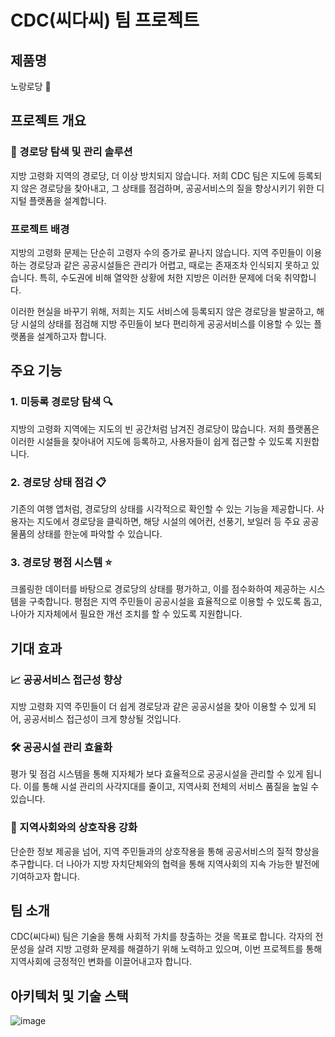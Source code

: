 # CDC(씨다씨) 팀 프로젝트

## 제품명
노랑로당 🌻

## 프로젝트 개요

### 🚀 경로당 탐색 및 관리 솔루션

지방 고령화 지역의 경로당, 더 이상 방치되지 않습니다. 저희 CDC 팀은 지도에 등록되지 않은 경로당을 찾아내고, 그 상태를 점검하며, 공공서비스의 질을 향상시키기 위한 디지털 플랫폼을 설계합니다.

### 프로젝트 배경

지방의 고령화 문제는 단순히 고령자 수의 증가로 끝나지 않습니다. 지역 주민들이 이용하는 경로당과 같은 공공시설들은 관리가 어렵고, 때로는 존재조차 인식되지 못하고 있습니다. 특히, 수도권에 비해 열악한 상황에 처한 지방은 이러한 문제에 더욱 취약합니다.

이러한 현실을 바꾸기 위해, 저희는 지도 서비스에 등록되지 않은 경로당을 발굴하고, 해당 시설의 상태를 점검해 지방 주민들이 보다 편리하게 공공서비스를 이용할 수 있는 플랫폼을 설계하고자 합니다.

## 주요 기능

### 1. 미등록 경로당 탐색 🔍

지방의 고령화 지역에는 지도의 빈 공간처럼 남겨진 경로당이 많습니다. 저희 플랫폼은 이러한 시설들을 찾아내어 지도에 등록하고, 사용자들이 쉽게 접근할 수 있도록 지원합니다.

### 2. 경로당 상태 점검 📋

기존의 여행 앱처럼, 경로당의 상태를 시각적으로 확인할 수 있는 기능을 제공합니다. 사용자는 지도에서 경로당을 클릭하면, 해당 시설의 에어컨, 선풍기, 보일러 등 주요 공공물품의 상태를 한눈에 파악할 수 있습니다.

### 3. 경로당 평점 시스템 ⭐

크롤링한 데이터를 바탕으로 경로당의 상태를 평가하고, 이를 점수화하여 제공하는 시스템을 구축합니다. 평점은 지역 주민들이 공공시설을 효율적으로 이용할 수 있도록 돕고, 나아가 지자체에서 필요한 개선 조치를 할 수 있도록 지원합니다.

## 기대 효과

### 📈 공공서비스 접근성 향상

지방 고령화 지역 주민들이 더 쉽게 경로당과 같은 공공시설을 찾아 이용할 수 있게 되어, 공공서비스 접근성이 크게 향상될 것입니다.

### 🛠 공공시설 관리 효율화

평가 및 점검 시스템을 통해 지자체가 보다 효율적으로 공공시설을 관리할 수 있게 됩니다. 이를 통해 시설 관리의 사각지대를 줄이고, 지역사회 전체의 서비스 품질을 높일 수 있습니다.

### 🤝 지역사회와의 상호작용 강화

단순한 정보 제공을 넘어, 지역 주민들과의 상호작용을 통해 공공서비스의 질적 향상을 추구합니다. 더 나아가 지방 자치단체와의 협력을 통해 지역사회의 지속 가능한 발전에 기여하고자 합니다.

## 팀 소개

CDC(씨다씨) 팀은 기술을 통해 사회적 가치를 창출하는 것을 목표로 합니다. 각자의 전문성을 살려 지방 고령화 문제를 해결하기 위해 노력하고 있으며, 이번 프로젝트를 통해 지역사회에 긍정적인 변화를 이끌어내고자 합니다.

## 아키텍처 및 기술 스택

![image](https://github.com/user-attachments/assets/17e2c49b-ccea-4af1-990b-6524181ee7e2)
